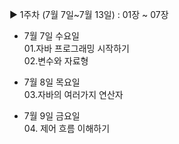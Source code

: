 ▶︎ 1주차 (7월 7일~7월 13일) 
    : 01장 ~ 07장

 - 7월 7일 수요일    
     01.자바 프로그래밍 시작하기  
     02.변수와 자료형

 - 7월 8일 목요일  
     03.자바의 여러가지 연산자

 - 7월 9일 금요일  
     04. 제어 흐름 이해하기
